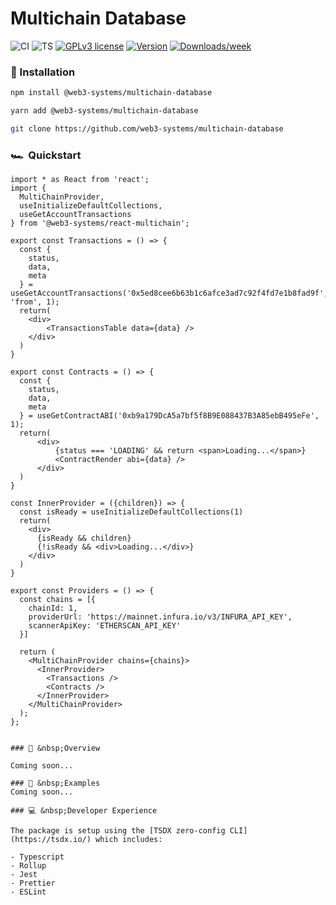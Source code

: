 # Multichain Database

![CI](https://github.com/web3-systems/react-multichain/actions/workflows/main.yml/badge.svg)
![TS](https://badgen.net/badge/-/TypeScript?icon=typescript&label&labelColor=blue&color=555555)
[![GPLv3 license](https://img.shields.io/badge/License-MIT-blue.svg)](http://perso.crans.org/besson/LICENSE.html)
[![Version](https://img.shields.io/npm/v/@web3-systems/react-multichain.svg)](https://npmjs.org/package/@web3-systems/react-multichain)
[![Downloads/week](https://img.shields.io/npm/dw/@web3-systems/react-multichain.svg)](https://npmjs.org/package/@web3-systems/react-multichain)

### 💾 Installation

```sh
npm install @web3-systems/multichain-database
```

```sh
yarn add @web3-systems/multichain-database
```

```sh
git clone https://github.com/web3-systems/multichain-database
```

### 🏎️ &nbsp;Quickstart


```tsx
import * as React from 'react';
import { 
  MultiChainProvider, 
  useInitializeDefaultCollections, 
  useGetAccountTransactions 
} from '@web3-systems/react-multichain';

export const Transactions = () => { 
  const { 
    status, 
    data, 
    meta 
  } = useGetAccountTransactions('0x5ed8cee6b63b1c6afce3ad7c92f4fd7e1b8fad9f', 'from', 1);
  return(
    <div>
        <TransactionsTable data={data} />
    </div>
  )
}

export const Contracts = () => { 
  const { 
    status, 
    data, 
    meta 
  } = useGetContractABI('0xb9a179DcA5a7bf5f8B9E088437B3A85ebB495eFe', 1);
  return(
      <div>
          {status === 'LOADING' && return <span>Loading...</span>}
          <ContractRender abi={data} />
      </div>
  )
}

const InnerProvider = ({children}) => { 
  const isReady = useInitializeDefaultCollections(1)
  return(
    <div>
      {isReady && children}
      {!isReady && <div>Loading...</div>}
    </div>
  )
}

export const Providers = () => {
  const chains = [{
    chainId: 1,
    providerUrl: 'https://mainnet.infura.io/v3/INFURA_API_KEY',
    scannerApiKey: 'ETHERSCAN_API_KEY'
  }]

  return (
    <MultiChainProvider chains={chains}>
      <InnerProvider>
        <Transactions />
        <Contracts />
      </InnerProvider>
    </MultiChainProvider>
  );
};


### 📖 &nbsp;Overview

Coming soon...

### 🧩 &nbsp;Examples
Coming soon...

### 💻 &nbsp;Developer Experience

The package is setup using the [TSDX zero-config CLI](https://tsdx.io/) which includes:

- Typescript
- Rollup
- Jest
- Prettier
- ESLint
